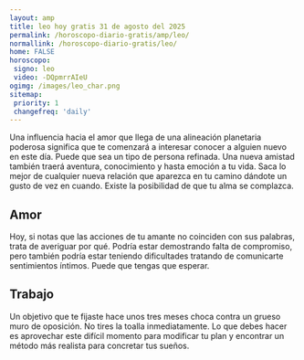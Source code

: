 ```yaml
---
layout: amp
title: leo hoy gratis 31 de agosto del 2025 
permalink: /horoscopo-diario-gratis/amp/leo/
normallink: /horoscopo-diario-gratis/leo/
home: FALSE
horoscopo:
 signo: leo
 video: -DQpmrrAIeU
ogimg: /images/leo_char.png
sitemap:
 priority: 1
 changefreq: 'daily'
---
```



Una influencia hacia el amor que llega de una alineación planetaria poderosa significa que te comenzará a interesar conocer a alguien nuevo en este día. Puede que sea un tipo de persona refinada. Una nueva amistad también traerá aventura, conocimiento y hasta emoción a tu vida. Saca lo mejor de cualquier nueva relación que aparezca en tu camino dándote un gusto de vez en cuando. Existe la posibilidad de que tu alma se complazca.

## Amor

Hoy, si notas que las acciones de tu amante no coinciden con sus palabras, trata de averiguar por qué. Podría estar demostrando falta de compromiso, pero también podría estar teniendo dificultades tratando de comunicarte sentimientos íntimos. Puede que tengas que esperar.

## Trabajo

Un objetivo que te fijaste hace unos tres meses choca contra un grueso muro de oposición. No tires la toalla inmediatamente. Lo que debes hacer es aprovechar este difícil momento para modificar tu plan y encontrar un método más realista para concretar tus sueños.
